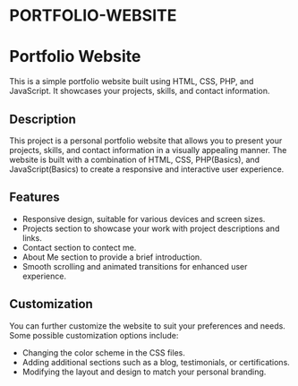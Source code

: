 # PORTFOLIO-WEBSITE

# Portfolio Website

This is a simple portfolio website built using HTML, CSS, PHP, and JavaScript. It showcases your projects, skills, and contact information.

## Description

This project is a personal portfolio website that allows you to present your projects, skills, and contact information in a visually appealing manner. The website is built with a combination of HTML, CSS, PHP(Basics), and JavaScript(Basics) to create a responsive and interactive user experience.

## Features

- Responsive design, suitable for various devices and screen sizes.
- Projects section to showcase your work with project descriptions and links.
- Contact section to contect me.
- About Me section to provide a brief introduction.
- Smooth scrolling and animated transitions for enhanced user experience.

## Customization

You can further customize the website to suit your preferences and needs. Some possible customization options include:

- Changing the color scheme in the CSS files.
- Adding additional sections such as a blog, testimonials, or certifications.
- Modifying the layout and design to match your personal branding.
